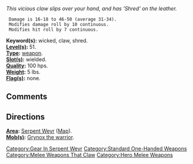 *This vicious claw slips over your hand, and has 'Shred' on the
leather.*

` Damage is 16-18 to 46-50 (average 31-34).`  
` Modifies damage roll by 10 continuous.`  
` Modifies hit roll by 7 continuous.`

**Keyword(s):** wicked, claw, shred.  
**[Level(s)](Object_Level "wikilink"):** 51.  
**[Type](:Category:_Object_Types "wikilink"):**
[weapon](:Category:Weapons "wikilink").  
**[Slot(s)](Object_Slots "wikilink"):** wielded.  
**[Quality](Object_Quality "wikilink"):** 100 hps.  
**[Weight](Object_Weight "wikilink"):** 5 lbs.  
**[Flag(s)](:Category:_Object_Flags "wikilink"):** none.  

## Comments

## Directions

**[Area](:Category:_Areas "wikilink"):** [Serpent
Weyr](:Category:_Serpent_Weyr "wikilink")
([Map](Serpent_Weyr_Map "wikilink")).  
**[Mob(s)](:Category:_Mobs "wikilink"):** [Grynox the
warrior](Grynox_The_Warrior "wikilink").  

[Category:Gear In Serpent
Weyr](Category:Gear_In_Serpent_Weyr "wikilink") [Category:Standard
One-Handed Weapons](Category:Standard_One-Handed_Weapons "wikilink")
[Category:Melee Weapons That
Claw](Category:Melee_Weapons_That_Claw "wikilink") [Category:Hero Melee
Weapons](Category:Hero_Melee_Weapons "wikilink")
